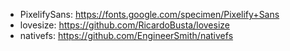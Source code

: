 - PixelifySans: https://fonts.google.com/specimen/Pixelify+Sans
- lovesize: https://github.com/RicardoBusta/lovesize
- nativefs: https://github.com/EngineerSmith/nativefs